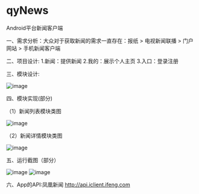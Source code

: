 # qyNews
Android平台新闻客户端

一、需求分析：大众对于获取新闻的需求一直存在：报纸 > 电视新闻联播 > 门户网站 > 手机新闻客户端


二、项目设计: 1.新闻：提供新闻 2.我的：展示个人主页 3.入口：登录注册

三、模块设计:

![image](https://github.com/wuwuhuai/qyNews/blob/master/%E6%A8%A1%E5%9D%97%E8%AE%BE%E8%AE%A1%E5%9B%BE.png)


四、模块实现(部分)

（1）新闻列表模块类图

![image](https://github.com/wuwuhuai/qyNews/blob/master/%E6%96%B0%E9%97%BB%E5%88%97%E8%A1%A8%E6%A8%A1%E5%9D%97%E7%B1%BB%E5%9B%BE.png)

（2）新闻详情模块类图

![image](https://github.com/wuwuhuai/qyNews/blob/master/%E6%96%B0%E9%97%BB%E8%AF%A6%E6%83%85%E6%A8%A1%E5%9D%97%E7%B1%BB%E5%9B%BE.png)

五、运行截图（部分）

![image](https://github.com/wuwuhuai/qyNews/blob/master/%E6%96%B0%E9%97%BB%E5%88%97%E8%A1%A8%E4%B8%8E%E6%96%B0%E9%97%BB%E8%AF%A6%E6%83%85%E8%BF%90%E8%A1%8C%E6%88%AA%E5%9B%BE.png)
![image](https://github.com/wuwuhuai/qyNews/blob/master/%E8%A3%81%E5%89%AA%E5%B8%83%E5%B1%80%E4%B8%8E%E6%B5%81%E5%BC%8F%E5%B8%83%E5%B1%80%E8%BF%90%E8%A1%8C%E6%88%AA%E5%9B%BE.png)

六、App的API:凤凰新闻 http://api.iclient.ifeng.com

